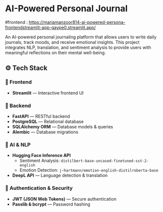 # AI-Powered Personal Journal
#frontend  : https://mariamanzoor814-ai-powered-persona-frontendstreamlit-app-gaype0.streamlit.app/

An AI-powered personal journaling platform that allows users to write daily journals, track moods, and receive emotional insights.
This project integrates NLP, translation, and sentiment analysis to provide users with meaningful reflections on their mental well-being.

## ⚙️ Tech Stack

### 🎨 Frontend
- **Streamlit** — Interactive frontend UI

### 🔧 Backend
- **FastAPI** — RESTful backend
- **PostgreSQL** — Relational database
- **SQLAlchemy ORM** — Database models & queries
- **Alembic** — Database migrations

### 🤖 AI & NLP
- **Hugging Face Inference API**
  - Sentiment Analysis: `distilbert-base-uncased-finetuned-sst-2-english`
  - Emotion Detection: `j-hartmann/emotion-english-distilroberta-base`
- **DeepL API** — Language detection & translation

### 🔐 Authentication & Security
- **JWT (JSON Web Tokens)** — Secure authentication
- **Passlib & bcrypt** — Password hashing

